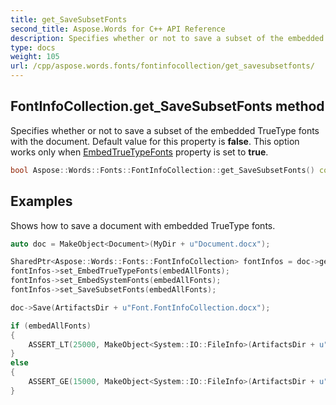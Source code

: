 ```yaml
---
title: get_SaveSubsetFonts
second_title: Aspose.Words for C++ API Reference
description: Specifies whether or not to save a subset of the embedded TrueType fonts with the document. Default value for this property is false. This option works only when EmbedTrueTypeFonts property is set to true. 
type: docs
weight: 105
url: /cpp/aspose.words.fonts/fontinfocollection/get_savesubsetfonts/
---
```

## FontInfoCollection.get_SaveSubsetFonts method


Specifies whether or not to save a subset of the embedded TrueType fonts with the document. Default value for this property is **false**. This option works only when [EmbedTrueTypeFonts](../get_embedtruetypefonts/) property is set to **true**.

```cpp
bool Aspose::Words::Fonts::FontInfoCollection::get_SaveSubsetFonts() const
```


## Examples




Shows how to save a document with embedded TrueType fonts. 
```cpp
auto doc = MakeObject<Document>(MyDir + u"Document.docx");

SharedPtr<Aspose::Words::Fonts::FontInfoCollection> fontInfos = doc->get_FontInfos();
fontInfos->set_EmbedTrueTypeFonts(embedAllFonts);
fontInfos->set_EmbedSystemFonts(embedAllFonts);
fontInfos->set_SaveSubsetFonts(embedAllFonts);

doc->Save(ArtifactsDir + u"Font.FontInfoCollection.docx");

if (embedAllFonts)
{
    ASSERT_LT(25000, MakeObject<System::IO::FileInfo>(ArtifactsDir + u"Font.FontInfoCollection.docx")->get_Length());
}
else
{
    ASSERT_GE(15000, MakeObject<System::IO::FileInfo>(ArtifactsDir + u"Font.FontInfoCollection.docx")->get_Length());
}
```

